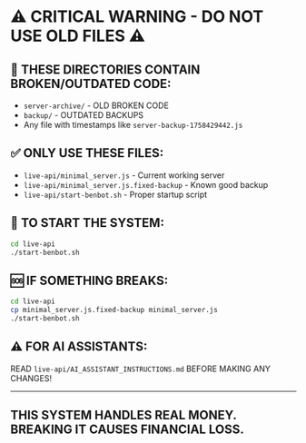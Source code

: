 # ⚠️ CRITICAL WARNING - DO NOT USE OLD FILES ⚠️

## 🚫 THESE DIRECTORIES CONTAIN BROKEN/OUTDATED CODE:
- `server-archive/` - OLD BROKEN CODE
- `backup/` - OUTDATED BACKUPS
- Any file with timestamps like `server-backup-1758429442.js`

## ✅ ONLY USE THESE FILES:
- `live-api/minimal_server.js` - Current working server
- `live-api/minimal_server.js.fixed-backup` - Known good backup
- `live-api/start-benbot.sh` - Proper startup script

## 🔧 TO START THE SYSTEM:
```bash
cd live-api
./start-benbot.sh
```

## 🆘 IF SOMETHING BREAKS:
```bash
cd live-api
cp minimal_server.js.fixed-backup minimal_server.js
./start-benbot.sh
```

## ⚠️ FOR AI ASSISTANTS:
READ `live-api/AI_ASSISTANT_INSTRUCTIONS.md` BEFORE MAKING ANY CHANGES!

---
THIS SYSTEM HANDLES REAL MONEY. BREAKING IT CAUSES FINANCIAL LOSS.
---
